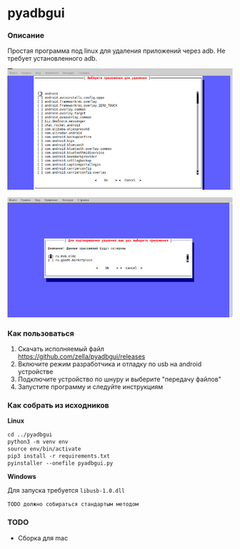 # pyadbgui

### Описание

Простая программа под linux для удаления приложений через adb. Не требует установленного adb.

![screen1](https://github.com/zella/pyadbgui/blob/main/screenshots/1.png)

![screen2](https://github.com/zella/pyadbgui/blob/main/screenshots/2.png)

### Как пользоваться

1. Скачать исполняемый файл https://github.com/zella/pyadbgui/releases
2. Включите режим разработчика и отладку по usb на android устройстве
3. Подключите устройство по шнуру и выберите "передачу файлов"
4. Запустите программу и следуйте инструкциям


### Как собрать из исходников

**Linux**
```
cd ../pyadbgui
python3 -m venv env
source env/bin/activate
pip3 install -r requirements.txt
pyinstaller --onefile pyadbgui.py
```
**Windows**  

Для запуска требуется `libusb-1.0.dll`
```
TODO должно собираться стандартым методом
```

### TODO
* Сборка для mac
